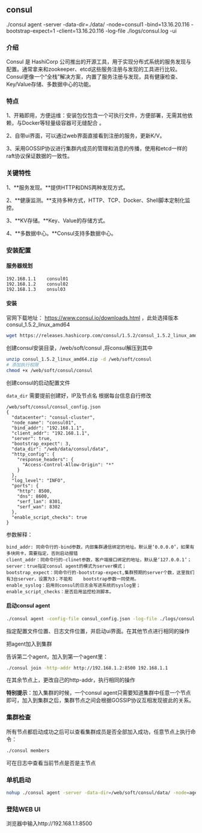 
## consul

./consul agent -server -data-dir=./data/ -node=consul1 -bind=13.16.20.116 -bootstrap-expect=1 -client=13.16.20.116 -log-file ./logs/consul.log -ui



### 介绍

Consul 是 HashiCorp 公司推出的开源工具，用于实现分布式系统的服务发现与配置。通常拿来和zookeeper、etcd这些服务注册与发现的工具进行比较。Consul更像一个“全栈”解决方案，内置了服务注册与发现，具有健康检查、Key/Value存储、多数据中心的功能。

### 特点

1、开箱即用，方便运维：安装包仅包含一个可执行文件，方便部署，无需其他依赖，与Docker等轻量级容器可无缝配合 。

2、自带ui界面，可以通过web界面直接看到注册的服务，更新K/V。

3、采用GOSSIP协议进行集群内成员的管理和消息的传播，使用和etcd一样的raft协议保证数据的一致性。

### 关键特性

1、**服务发现。**提供HTTP和DNS两种发现方式。

2、**健康监测。**支持多种方式，HTTP、TCP、Docker、Shell脚本定制化监控。

3、**KV存储。**Key、Value的存储方式。

4、**多数据中心。**Consul支持多数据中心。

### 安装配置

#### 服务器规划

```
192.168.1.1    consul01
192.168.1.2    consul02
192.168.1.3    onsul03
```

#### 安装

官网下载地址： https://www.consul.io/downloads.html ，此处选择版本 consul_1.5.2_linux_amd64

```bash
wget https://releases.hashicorp.com/consul/1.5.2/consul_1.5.2_linux_amd64.zip
```

创建consul安装目录，/web/soft/consul ,将consul解压到其中

```bash
unzip consul_1.5.2_linux_amd64.zip -d /web/soft/consul
# 添加执行权限
chmod +x /web/soft/consul/consul
```

创建consul的启动配置文件

`data_dir` 需要提前创建好，IP及节点名 根据每台信息自行修改

```
/web/soft/consul/consul_config.json
{
  "datacenter": "consul-cluster",
  "node_name": "consul01",
  "bind_addr": "192.168.1.1",
  "client_addr": "192.168.1.1",
  "server": true,
  "bootstrap_expect": 3,
  "data_dir": "/web/data/consul/data",
  "http_config": {
    "response_headers": {
      "Access-Control-Allow-Origin": "*"
    }
  },
  "log_level": "INFO",
  "ports": {
    "http": 8500,
    "dns": 8600,
    "serf_lan": 8301,
    "serf_wan": 8302
  },
  "enable_script_checks": true
}
```

参数解释：

```
bind_addr: 同命令行的-bind参数，内部集群通信绑定的地址。默认是‘0.0.0.0’，如果有多块网卡，需要指定，否则启动报错
client_addr：同命令行的-clinet参数，客户端接口绑定的地址，默认是‘127.0.0.1’；
server：true指定consul agent的模式为server模式；
bootstrap_expect：同命令行的-bootstrap-expect,集群预期的server个数，这里我们有3台server，设置为3；不能和    bootstrap参数一同使用。
enable_syslog：启用则consul的日志会写进系统的syslog里；
enable_script_checks：是否启用监控检测脚本。
```

#### 启动consul agent

```bash
./consul agent -config-file consul_config.json -log-file ./logs/consul.log -ui
```

指定配置文件位置、日志文件位置，并启动ui界面。在其他节点进行相同的操作

把agent加入到集群

告诉第二个agent，加入到第一个agent里：

```bash
./consul join -http-addr http://192.168.1.2:8500 192.168.1.1
```



在其余节点上，更改自己的http-addr，执行相同的操作

**特别提示**：加入集群的时候，一个consul agent只需要知道集群中任意一个节点即可，加入到集群之后，集群节点之间会根据GOSSIP协议互相发现彼此的关系。

### 集群检查

所有节点都启动成功之后可以查看集群成员是否全部加入成功，任意节点上执行命令：

```bash
./consul members
```

可在日志中查看当前节点是否是主节点

### 单机启动

```bash
nohup ./consul agent -server -data-dir=/web/soft/consul/data/ -node=agent-one -bind=0.0.0.0 -bootstrap-expect=1 -client=0.0.0.0 -log-file ./logs/consul.log -ui &
```

### 登陆WEB UI

浏览器中输入http://192.168.1.1:8500